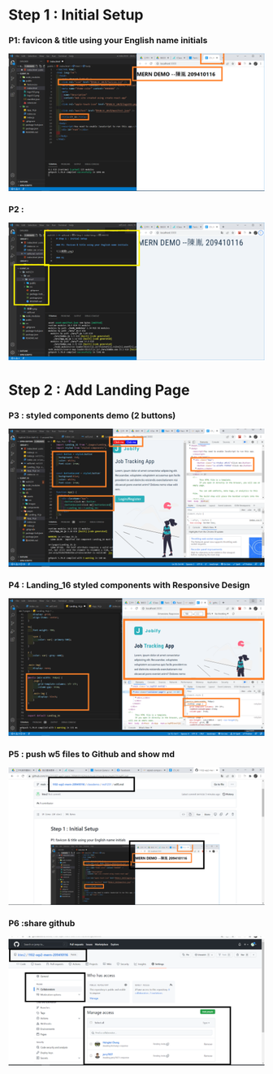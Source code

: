 # Step 1 : Initial Setup

### P1: favicon & title using your English name initials

![](截圖1.png)

### P2 :

![](截圖2.png)

# Step 2 : Add Landing Page

### P3 : styled components demo (2 buttons)

![](截圖3.png)

### P4 : Landing_16 styled components with Responsive Design

![](截圖4.png)

### P5 : push w5 files to Github and show md

![](截圖5.png)

### P6 :share github

![](截圖6.png)
